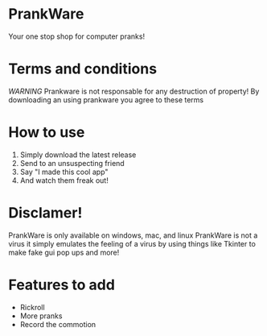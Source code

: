 # PrankWare
Your one stop shop for computer pranks!

# Terms and conditions
*WARNING*
Prankware is not responsable for any destruction of property!
By downloading an using prankware you agree to these terms

# How to use
1. Simply download the latest release
2. Send to an unsuspecting friend
3. Say "I made this cool app"
4. And watch them freak out!

# Disclamer!
PrankWare is only available on windows, mac, and linux
PrankWare is not a virus it simply emulates the feeling of a virus by using things like Tkinter to make fake gui pop ups and more!

# Features to add
- Rickroll
- More pranks
- Record the commotion 
